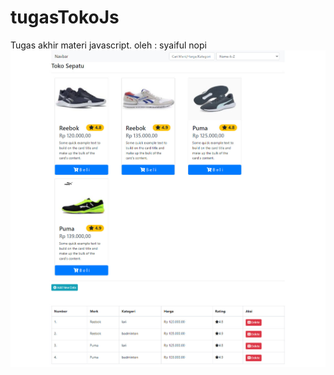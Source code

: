 # tugasTokoJs
Tugas akhir materi javascript. oleh : syaiful nopi
![alt text](https://github.com/syaiful-scooter/tugasTokoJs/blob/84d471beded3b2f787558c71d41372058bf1820f/toko-sepatu-js.jpg)
